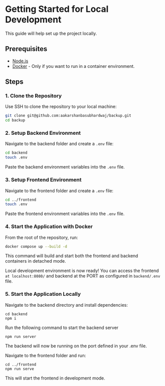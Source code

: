 # Getting Started for Local Development

This guide will help set up the project locally.

## Prerequisites

* [Node.js](https://nodejs.org/en/)
* [Docker](https://www.docker.com/get-started/) - Only if you want to run in a container environment.

## Steps

### 1. Clone the Repository

Use SSH to clone the repository to your local machine:

```bash
git clone git@github.com:aakarshanbasubhardwaj/backup.git
cd backup
```

### 2. Setup Backend Environment

Navigate to the backend folder and create a `.env` file:

```bash
cd backend
touch .env
```

Paste the backend environment variables into the `.env` file.

### 3. Setup Frontend Environment

Navigate to the frontend folder and create a `.env` file:

```bash
cd ../frontend
touch .env
```

Paste the frontend environment variables into the `.env` file.

### 4. Start the Application with Docker

From the root of the repository, run:

```bash
docker compose up --build -d
```

This command will build and start both the frontend and backend containers in detached mode.

Local development environment is now ready! You can access the frontend ```at localhost:8080/``` and backend at the PORT as configured in  `backend/.env` file.

### 5. Start the Application Locally

Navigate to the backend directory and install dependencies:
```
cd backend
npm i
```
Run the following command to start the backend server
```
npm run server
```
The backend will now be running on the port defined in your .env file.

Navigate to the frontend folder and run:
```
cd ../frontend
npm run serve
```
This will start the frontend in development mode.
